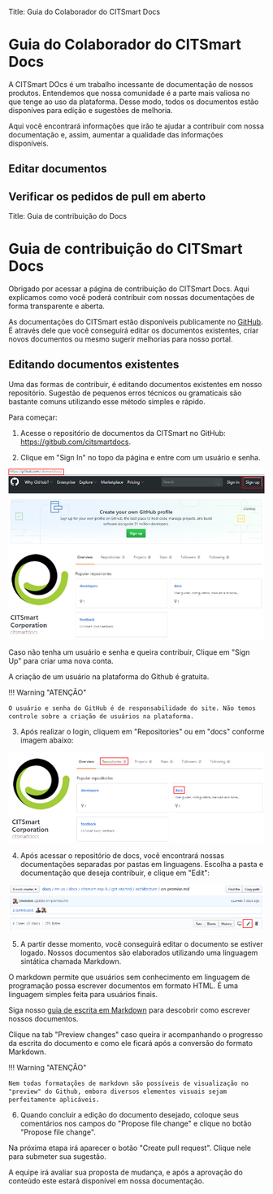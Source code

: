 Title: Guia do Colaborador do CITSmart Docs

# Guia do Colaborador do CITSmart Docs

A  CITSmart DOcs é um trabalho incessante de documentação de nossos produtos. Entendemos que nossa comunidade é a parte mais valiosa no que tenge ao uso da plataforma. Desse modo, todos os documentos estão disponíves para edição e sugestões de melhoria.

Aqui você encontrará informações que irão te ajudar a contribuir com nossa documentação e, assim, aumentar a qualidade das informações disponíveis.

## Editar documentos



## Verificar os pedidos de pull em aberto


Title: Guia de contribuição do Docs

 

# Guia de contribuição do CITSmart Docs

 

Obrigado por acessar a página de contribuição do CITSmart Docs. Aqui explicamos como você poderá contribuir com nossas documentações de forma transparente e aberta.

 

As documentações do CITSmart estão disponíveis publicamente no [GitHub](https://github.com/citsmartdocs/). É através dele que você conseguirá editar os documentos existentes, criar novos documentos ou mesmo sugerir melhorias para nosso portal.

 

## Editando documentos existentes

 

Uma das formas de contribuir, é editando documentos existentes em nosso repositório. Sugestão de pequenos erros técnicos ou gramaticais são bastante comuns utilizando esse método simples e rápido.

Para começar:

 

1) Acesse o repositório de documentos da CITSmart no GitHub: https://gitbub.com/citsmartdocs.

2) Clique em "Sign In" no topo da página e entre com um usuário e senha.

 

![Screenshot](en-us/docs/images/contribution-signin.png)

 

 

Caso não tenha um usuário e senha e queira contribuir, Clique em "Sign Up" para criar uma nova conta.

A criação de um usuário na plataforma do Github é gratuita.

 

!!! Warning "ATENÇÃO"

 

    O usuário e senha do GitHub é de responsabilidade do site. Não temos controle sobre a criação de usuários na plataforma.

 

3) Após realizar o login, cliquem em "Repositories" ou em "docs" conforme imagem abaixo:

 

![Screenshot](en-us/docs/images/contribution-repositories.png)

 

4) Após acessar o repositório de docs, você encontrará nossas documentações separadas por pastas em linguagens. Escolha a pasta e documentação que deseja contribuir, e clique em "Edit":

 

![Screenshot](en-us/docs/images/contribution-edit-files.png)

 

5) A partir desse momento, você conseguirá editar o documento se estiver logado. Nossos documentos são elaborados utilizando uma linguagem sintática chamada Markdown.

O markdown permite que usuários sem conhecimento em linguagem de programação possa escrever documentos em formato HTML. É uma linguagem simples feita para usuários finais.

Siga nosso [guia de escrita em Markdown](https://docs.citsmart.com/pt-br/markdown.html) para descobrir como escrever nossos documentos.

 

Clique na tab "Preview changes" caso queira ir acompanhando o progresso da escrita do documento e como ele ficará após a conversão do formato Markdown.

 

!!! Warning "ATENÇÃO"

 

    Nem todas formatações de markdown são possíveis de visualização no "preview" do Github, embora diversos elementos visuais sejam perfeitamente aplicáveis.

               

6) Quando concluir a edição do documento desejado, coloque seus comentários nos campos do "Propose file change" e clique no botão "Propose file change".

Na próxima etapa irá aparecer o botão "Create pull request". Clique nele para submeter sua sugestão.

 

A equipe irá avaliar sua proposta de mudança, e após a aprovação do conteúdo este estará disponível em nossa documentação.

 